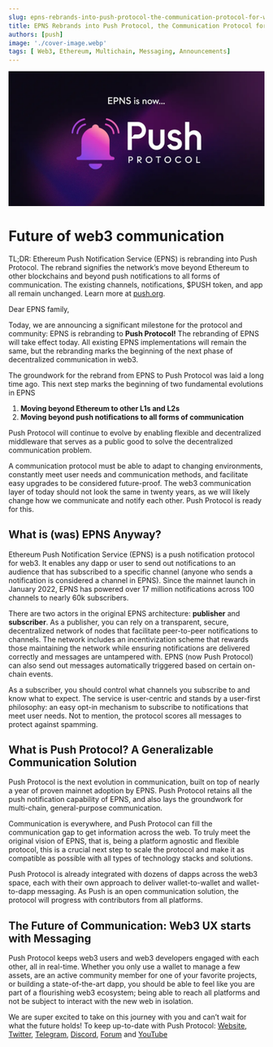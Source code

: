 ```yaml
---
slug: epns-rebrands-into-push-protocol-the-communication-protocol-for-web3
title: EPNS Rebrands into Push Protocol, the Communication Protocol for Web3
authors: [push]
image: './cover-image.webp'
tags: [ Web3, Ethereum, Multichain, Messaging, Announcements]
---
```



![Cover image of EPNS Rebrands into Push Protocol, the Communication Protocol for Web3](./cover-image.webp)

<!--customheaderpoint-->
# Future of web3 communication

TL;DR: Ethereum Push Notification Service (EPNS) is rebranding into Push Protocol. The rebrand signifies the network’s move beyond Ethereum to other blockchains and beyond push notifications to all forms of communication. The existing channels, notifications, $PUSH token, and app all remain unchanged. Learn more at [push.org](http://www.push.org/).

<!--truncate-->

Dear EPNS family,

Today, we are announcing a significant milestone for the protocol and community: EPNS is rebranding to <b>Push Protocol!</b> The rebranding of EPNS will take effect today. All existing EPNS implementations will remain the same, but the rebranding marks the beginning of the next phase of decentralized communication in web3.

The groundwork for the rebrand from EPNS to Push Protocol was laid a long time ago. This next step marks the beginning of two fundamental evolutions in EPNS

1. <b>Moving beyond Ethereum to other L1s and L2s</b>
2. <b>Moving beyond push notifications to all forms of communication</b>

Push Protocol will continue to evolve by enabling flexible and decentralized middleware that serves as a public good to solve the decentralized communication problem.

A communication protocol must be able to adapt to changing environments, constantly meet user needs and communication methods, and facilitate easy upgrades to be considered future-proof. The web3 communication layer of today should not look the same in twenty years, as we will likely change how we communicate and notify each other. Push Protocol is ready for this.

## What is (was) EPNS Anyway?
Ethereum Push Notification Service (EPNS) is a push notification protocol for web3. It enables any dapp or user to send out notifications to an audience that has subscribed to a specific channel (anyone who sends a notification is considered a channel in EPNS). Since the mainnet launch in January 2022, EPNS has powered over 17 million notifications across 100 channels to nearly 60k subscribers.

There are two actors in the original EPNS architecture: <b>publisher</b> and <b>subscriber</b>. As a publisher, you can rely on a transparent, secure, decentralized network of nodes that facilitate peer-to-peer notifications to channels. The network includes an incentivization scheme that rewards those maintaining the network while ensuring notifications are delivered correctly and messages are untampered with. EPNS (now Push Protocol) can also send out messages automatically triggered based on certain on-chain events.

As a subscriber, you should control what channels you subscribe to and know what to expect. The service is user-centric and stands by a user-first philosophy: an easy opt-in mechanism to subscribe to notifications that meet user needs. Not to mention, the protocol scores all messages to protect against spamming.

## What is Push Protocol? A Generalizable Communication Solution
Push Protocol is the next evolution in communication, built on top of nearly a year of proven mainnet adoption by EPNS. Push Protocol retains all the push notification capability of EPNS, and also lays the groundwork for multi-chain, general-purpose communication.

Communication is everywhere, and Push Protocol can fill the communication gap to get information across the web. To truly meet the original vision of EPNS, that is, being a platform agnostic and flexible protocol, this is a crucial next step to scale the protocol and make it as compatible as possible with all types of technology stacks and solutions.

Push Protocol is already integrated with dozens of dapps across the web3 space, each with their own approach to deliver wallet-to-wallet and wallet-to-dapp messaging. As Push is an open communication solution, the protocol will progress with contributors from all platforms.

## The Future of Communication: Web3 UX starts with Messaging
Push Protocol keeps web3 users and web3 developers engaged with each other, all in real-time. Whether you only use a wallet to manage a few assets, are an active community member for one of your favorite projects, or building a state-of-the-art dapp, you should be able to feel like you are part of a flourishing web3 ecosystem; being able to reach all platforms and not be subject to interact with the new web in isolation.

We are super excited to take on this journey with you and can’t wait for what the future holds! To keep up-to-date with Push Protocol: [Website](https://push.org/), [Twitter](https://twitter.com/pushprotocol), [Telegram](https://t.me/epnsproject), [Discord](https://discord.gg/pushprotocol), [Forum](/blog) and [YouTube](https://www.youtube.com/c/EthereumPushNotificationService)


